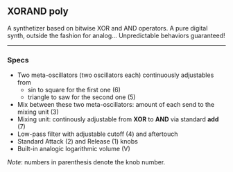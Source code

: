 ## XORAND poly

A synthetizer based on bitwise XOR and AND operators. A pure digital synth, outside the fashion for analog… Unpredictable behaviors guaranteed!

***

### Specs
* Two meta-oscillators (two oscillators each) continuously adjustables from
  * sin to square for the first one (6)
  * triangle to saw for the second one (5)
* Mix between these two meta-oscillators: amount of each send to the mixing unit (3)
* Mixing unit: continously adjustable from **XOR** to **AND** via standard **add** (7)
* Low-pass filter with adjustable cutoff (4) and aftertouch
* Standard Attack (2) and Release (1) knobs
* Built-in analogic logarithmic volume (V)

*Note*: numbers in parenthesis denote the knob number. 



